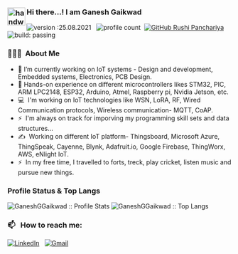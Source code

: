 ### <img alt="handwavegif" src="https://user-images.githubusercontent.com/39513876/112366216-8cfe7400-8cfe-11eb-8116-7d3dbae20e97.gif" width='40' align="left"/> Hi there...! I am Ganesh Gaikwad

![version :25.08.2021](https://img.shields.io/badge/version-22.03.2022-informational) &nbsp;
![profile count](https://komarev.com/ghpvc/?username=GaneshGGaikwad&color=red)&nbsp;
[![GitHub Rushi Panchariya](https://img.shields.io/github/followers/GaneshGGaikwad?label=follow&style=social)](https://github.com/GaneshGGaikwad)&nbsp;
![build: passing](https://img.shields.io/badge/build-passing-success)


### 👨🏻‍💻 &nbsp;About Me

- 🔭 I’m currently working on IoT systems - Design and development, Embedded systems, Electronics, PCB Design.
- 🌱 Hands-on experience on different microcontrollers likes STM32, PIC, ARM LPC2148, ESP32, Arduino, Atmel, Raspberry pi, Nvidia Jetson, etc.
- 💻 &nbsp;I'm working on IoT technologies like WSN, LoRA, RF, Wired Communication protocols, Wireless communication- MQTT, CoAP.
- ⚡ &nbsp;I'm always on track for imporving my programming skill sets and data structures...
- ✍️ &nbsp;Working on different IoT platform- Thingsboard, Microsoft Azure, ThingSpeak, Cayenne, Blynk, Adafruit.io, Google Firebase, ThingWorx, AWS, eNlight IoT.
- ⚡ &nbsp;In my free time, I travelled to forts, treck, play cricket, listen music and pursue new things.

### Profile Status & Top Langs

<img src="https://github-readme-stats.vercel.app/api?username=GaneshGGaikwad&show_icons=true&theme=synthwave" alt="GaneshGGaikwad :: Profile Stats" />

<img src="https://github-readme-stats.vercel.app/api/top-langs/?username=GaneshGGaikwad&langs_count=10&theme=tokyonight&layout=compact" alt="GaneshGGaikwad :: Top Langs" />


### 📫 &nbsp; How to reach me:

<a href="https://www.linkedin.com/in/ganesh-gaikwad-14984695"><img alt="LinkedIn" src="https://img.shields.io/badge/linkedin%20-%230077B5.svg?&style=flat&logo=linkedin&logoColor=white"/></a> &nbsp;
<a href="mailto:ganeshgaikwad30394@gmail.com"><img alt="Gmail" src="https://img.shields.io/badge/Gmail-D14836?style=flat&logo=gmail&logoColor=white" /></a> &nbsp;

